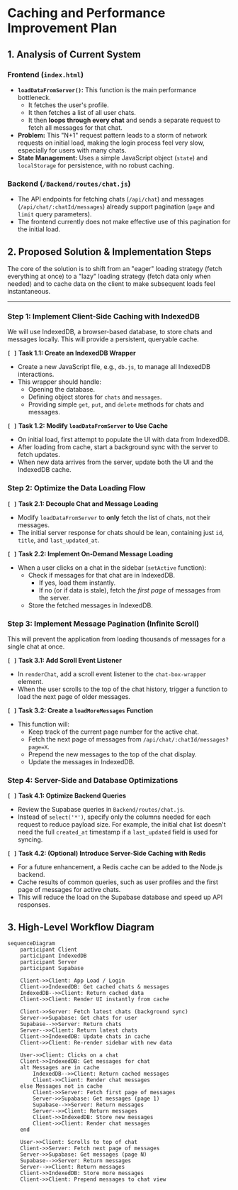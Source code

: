 # Caching and Performance Improvement Plan

## 1. Analysis of Current System

### Frontend (`index.html`)
- **`loadDataFromServer()`:** This function is the main performance bottleneck.
  - It fetches the user's profile.
  - It then fetches a list of all user chats.
  - It then **loops through every chat** and sends a separate request to fetch all messages for that chat.
- **Problem:** This "N+1" request pattern leads to a storm of network requests on initial load, making the login process feel very slow, especially for users with many chats.
- **State Management:** Uses a simple JavaScript object (`state`) and `localStorage` for persistence, with no robust caching.

### Backend (`/Backend/routes/chat.js`)
- The API endpoints for fetching chats (`/api/chat`) and messages (`/api/chat/:chatId/messages`) already support pagination (`page` and `limit` query parameters).
- The frontend currently does not make effective use of this pagination for the initial load.

## 2. Proposed Solution & Implementation Steps

The core of the solution is to shift from an "eager" loading strategy (fetch everything at once) to a "lazy" loading strategy (fetch data only when needed) and to cache data on the client to make subsequent loads feel instantaneous.

---

### Step 1: Implement Client-Side Caching with IndexedDB

We will use IndexedDB, a browser-based database, to store chats and messages locally. This will provide a persistent, queryable cache.

**`[ ]` Task 1.1: Create an IndexedDB Wrapper**
- Create a new JavaScript file, e.g., `db.js`, to manage all IndexedDB interactions.
- This wrapper should handle:
  - Opening the database.
  - Defining object stores for `chats` and `messages`.
  - Providing simple `get`, `put`, and `delete` methods for chats and messages.

**`[ ]` Task 1.2: Modify `loadDataFromServer` to Use Cache**
- On initial load, first attempt to populate the UI with data from IndexedDB.
- After loading from cache, start a background sync with the server to fetch updates.
- When new data arrives from the server, update both the UI and the IndexedDB cache.

### Step 2: Optimize the Data Loading Flow

**`[ ]` Task 2.1: Decouple Chat and Message Loading**
- Modify `loadDataFromServer` to **only** fetch the list of chats, not their messages.
- The initial server response for chats should be lean, containing just `id`, `title`, and `last_updated_at`.

**`[ ]` Task 2.2: Implement On-Demand Message Loading**
- When a user clicks on a chat in the sidebar (`setActive` function):
  - Check if messages for that chat are in IndexedDB.
    - If yes, load them instantly.
    - If no (or if data is stale), fetch the *first page* of messages from the server.
  - Store the fetched messages in IndexedDB.

### Step 3: Implement Message Pagination (Infinite Scroll)

This will prevent the application from loading thousands of messages for a single chat at once.

**`[ ]` Task 3.1: Add Scroll Event Listener**
- In `renderChat`, add a scroll event listener to the `chat-box-wrapper` element.
- When the user scrolls to the top of the chat history, trigger a function to load the next page of older messages.

**`[ ]` Task 3.2: Create a `loadMoreMessages` Function**
- This function will:
  - Keep track of the current page number for the active chat.
  - Fetch the next page of messages from `/api/chat/:chatId/messages?page=X`.
  - Prepend the new messages to the top of the chat display.
  - Update the messages in IndexedDB.

### Step 4: Server-Side and Database Optimizations

**`[ ]` Task 4.1: Optimize Backend Queries**
- Review the Supabase queries in `Backend/routes/chat.js`.
- Instead of `select('*')`, specify only the columns needed for each request to reduce payload size. For example, the initial chat list doesn't need the full `created_at` timestamp if a `last_updated` field is used for syncing.

**`[ ]` Task 4.2: (Optional) Introduce Server-Side Caching with Redis**
- For a future enhancement, a Redis cache can be added to the Node.js backend.
- Cache results of common queries, such as user profiles and the first page of messages for active chats.
- This will reduce the load on the Supabase database and speed up API responses.

## 3. High-Level Workflow Diagram

```mermaid
sequenceDiagram
    participant Client
    participant IndexedDB
    participant Server
    participant Supabase

    Client->>Client: App Load / Login
    Client->>IndexedDB: Get cached chats & messages
    IndexedDB-->>Client: Return cached data
    Client->>Client: Render UI instantly from cache

    Client->>Server: Fetch latest chats (background sync)
    Server->>Supabase: Get chats for user
    Supabase-->>Server: Return chats
    Server-->>Client: Return latest chats
    Client->>IndexedDB: Update chats in cache
    Client->>Client: Re-render sidebar with new data

    User->>Client: Clicks on a chat
    Client->>IndexedDB: Get messages for chat
    alt Messages are in cache
        IndexedDB-->>Client: Return cached messages
        Client->>Client: Render chat messages
    else Messages not in cache
        Client->>Server: Fetch first page of messages
        Server->>Supabase: Get messages (page 1)
        Supabase-->>Server: Return messages
        Server-->>Client: Return messages
        Client->>IndexedDB: Store new messages
        Client->>Client: Render chat messages
    end

    User->>Client: Scrolls to top of chat
    Client->>Server: Fetch next page of messages
    Server->>Supabase: Get messages (page N)
    Supabase-->>Server: Return messages
    Server-->>Client: Return messages
    Client->>IndexedDB: Store more messages
    Client->>Client: Prepend messages to chat view